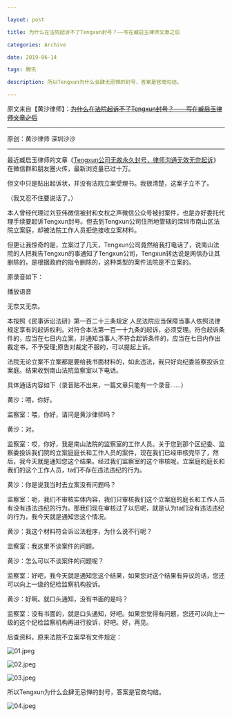 ```yaml
---

layout: post

title: 为什么在法院起诉不了Tengxun封号？——写在臧启玉律师文章之后

categories: Archive

date: 2019-06-14

tags: 腾讯

description: 所以Tengxun为什么会肆无忌惮的封号，答案是官商勾结。

---
```


原文来自【黄沙律师】：~~[为什么在法院起诉不了Tengxun封号？——写在臧启玉律师文章之后](https://mp.weixin.qq.com/s?__biz=MzI2MTY2Mjg2Nw==&mid=2247483879&idx=1&sn=13065b289ac7169a294b6a4ac1a86b01)~~

---

原创：黄沙律师 深圳沙沙

---

最近臧启玉律师的文章《[Tengxun公司无故永久封号，律师沟通无效无奈起诉](https://mp.weixin.qq.com/s?__biz=MzAwMzU1MTU1MA==&mid=2649385022&idx=2&sn=95fd2348b8b6d2255a431b2e5487eef7&chksm=8327b06fb45039799087e80bd8eefeb565723a43e4e9a3ac1b383e971a29d2094983307b7334&mpshare=1&scene=21&srcid=0612JP9rhKXV8yVyhnfofONu&from=groupmessage&ascene=1&devicetype=android-27&version=27000038&nettype=ctnet&abtest_cookie=BQABAAoACwASABMAFQAGACOXHgBWmR4A0JkeANyZHgD2mR4ACpoeAAAA&lang=en&pass_ticket=8vkmdEdS29MgWHRUApBi15hlzwiM5v1eHBnsan85/KSsLUMe3vzXMujL4UaDkBXi&wx_header=1#wechat_redirect)》在微信群和朋友圈火传，最新浏览量已过十万。

但文中只是贴出起诉状，并没有法院立案受理书。我很清楚，这案子立不了。

（我又忍不住要说话了。）

本人曾经代理过刘亚伟微信被封和女权之声微信公众号被封案件，也是办好委托代理手续要起诉Tengxun封号。但去到Tengxun公司住所地管辖的深圳市南山区法院立案庭，却被法院工作人员拒绝接收立案材料。

但更让我惊奇的是，立案过了几天，Tengxun公司竟然给我打电话了，说南山法院的人把我告Tengxun的事通知了Tengxun公司，Tengxun转达说是网信办让其删除的，是根据政府的指令删除的，这种类型的案件法院是不立案的。

原录音如下：

播放语音

无奈又无奈。

本按照《民事诉讼法研》第一百二十三条规定 人民法院应当保障当事人依照法律规定享有的起诉权利。对符合本法第一百一十九条的起诉，必须受理。符合起诉条件的，应当在七日内立案，并通知当事人;不符合起诉条件的，应当在七日内作出裁定书，不予受理;原告对裁定不服的，可以提起上诉。

法院无论立案不立案都是要给我书面材料的，如此违法，我只好向纪委监察投诉立案庭。结果收到南山法院监察室以下电话。

具体通话内容如下（录音贴不出来，一篇文章只能有一个录音……）

黄沙：喂，你好。

监察室：喂，你好，请问是黄沙律师吗？

黄沙：对。

监察室：哎，你好，我是南山法院的监察室的工作人员。关于您到那个区纪委、监察委投诉我们院的立案庭庭长和工作人员的案件，现在我们已经审核完毕了，然后，我今天就是通知您这个结果。经过我们监察室的这个审核呢，立案庭的庭长和我们的这个工作人员，ta们不存在违法违纪的行为。

黄沙：你是说我当时去立案没有问题吗？

监察室：呃，我们不审核实体内容，我们只审核我们这个立案庭的庭长和工作人员有没有违法违纪的行为。那我们现在审核过了以后呢，就是认为ta们没有违法违纪的行为，我今天就是通知您这个情况。

黄沙：我这个材料符合诉讼法程序，为什么说不行呢？

监察室：我这里不谈案件的问题。

黄沙：怎么可以不谈案件的问题呢？

监察室：好吧，我今天就是通知您这个结果，如果您对这个结果有异议的话，您还可以向上一级的纪检监察机构投诉。

黄沙：好啊。就口头通知，没有书面的是吗？

监察室：没有书面的，就是口头通知，好吧。如果您觉得有问题，您还可以向上一级的这个纪检监察机构再进行投诉，好吧。好，再见。

后查资料，原来法院不立案早有文件规定：

![01.jpeg](https://i.loli.net/2019/06/14/5d03b684ba51179866.jpeg)

![02.jpeg](https://i.loli.net/2019/06/14/5d03b684baf8126167.jpeg)

![03.jpeg](https://i.loli.net/2019/06/14/5d03b684956a554408.jpeg)

所以Tengxun为什么会肆无忌惮的封号，答案是官商勾结。

![04.jpeg](https://i.loli.net/2019/06/14/5d03b684a4c1248928.jpeg)
